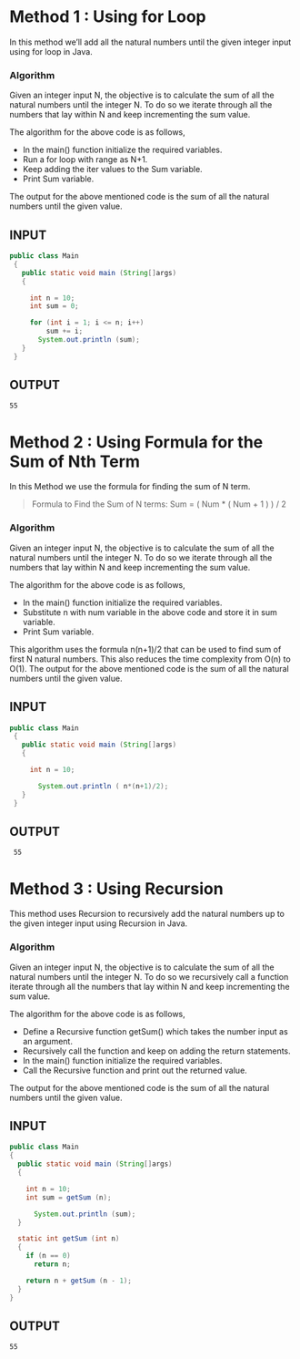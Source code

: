 # Method 1 : Using for Loop

In this method we’ll add all the natural numbers until the given integer input using for loop in Java.

### Algorithm

Given an integer input N, the objective is to calculate the sum of all the natural numbers until the integer N. To do so we iterate through all the numbers that lay within N and keep incrementing the sum value.

The algorithm for the above code is as follows,

* In the main() function initialize the required variables.
* Run a for loop with range as N+1.
* Keep adding the iter values to the Sum variable.
* Print Sum variable.

The output for the above mentioned code is the sum of all the natural numbers until the given value.

## INPUT
```Java
public class Main
 {
   public static void main (String[]args)
   {

     int n = 10;
     int sum = 0;

     for (int i = 1; i <= n; i++)
         sum += i;
       System.out.println (sum);
   }
 }
```
## OUTPUT
```
55
```

# Method 2 : Using Formula for the Sum of Nth Term

In this Method we use the formula for finding the sum of N term.

> Formula to Find the Sum of N terms: 
> Sum = ( Num * ( Num + 1 ) ) / 2

### Algorithm

Given an integer input N, the objective is to calculate the sum of all the natural numbers until the integer N. To do so we iterate through all the numbers that lay within N and keep incrementing the sum value.

The algorithm for the above code is as follows,

* In the main() function initialize the required variables.
* Substitute n with num variable in the above code and store it in sum variable.
* Print Sum variable.

This algorithm uses the formula n(n+1)/2 that can be used to find sum of first N natural numbers. This also reduces the time complexity from O(n) to O(1). The output for the above mentioned code is the sum of all the natural numbers until the given value.

## INPUT
```Java
public class Main
 {
   public static void main (String[]args)
   {

     int n = 10;

       System.out.println ( n*(n+1)/2);
   }
 }
```
## OUTPUT
```
 55
```

# Method 3 : Using Recursion

This method uses Recursion to recursively add the natural numbers up to the given integer input using Recursion in Java.

### Algorithm

Given an integer input N, the objective is to calculate the sum of all the natural numbers until the integer N. To do so we recursively call a function  iterate through all the numbers that lay within N and keep incrementing the sum value.

The algorithm for the above code is as follows,

* Define a Recursive function getSum() which takes the number input as an argument.
* Recursively call the function and keep on adding the return statements.
* In the main() function initialize the required variables.
* Call the Recursive function and print out the returned value.

The output for the above mentioned code is the sum of all the natural numbers until the given value.

## INPUT
```Java
public class Main
{
  public static void main (String[]args)
  {

    int n = 10;
    int sum = getSum (n);

      System.out.println (sum);
  }

  static int getSum (int n)
  {
    if (n == 0)
      return n;

    return n + getSum (n - 1);
  }
}
```
## OUTPUT
```
55
```
